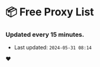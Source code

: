 # :package: Free Proxy List
### Updated every 15 minutes.

- Last updated: `2024-05-31 08:14`

:heart:
